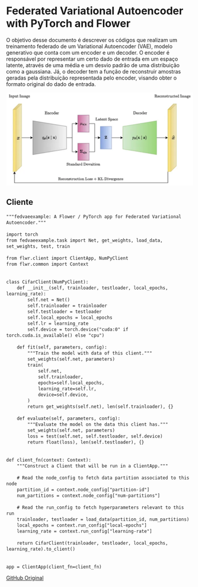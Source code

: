 # Federated Variational Autoencoder with PyTorch and Flower

O objetivo desse documento é descrever os códigos que realizam um treinamento federado de um Variational Autoencoder (VAE), modelo generativo que conta com um encoder e um decoder. O encoder é responsável por representar um certo dado de entrada em um espaço latente, através de uma média e um desvio padrão de uma distribuição como a gaussiana. Já, o decoder tem a função de reconstruir amostras geradas pela distribuição representada pelo encoder, visando obter o formato original do dado de entrada. 

![Estrutura VAE](https://github.com/gustavoguaragna/FedGen/blob/main/pytorch-federated-variational-autoencoder/images/VAE.png "VAE")

## Cliente

```
"""fedvaeexample: A Flower / PyTorch app for Federated Variational Autoencoder."""

import torch
from fedvaeexample.task import Net, get_weights, load_data, set_weights, test, train

from flwr.client import ClientApp, NumPyClient
from flwr.common import Context


class CifarClient(NumPyClient):
    def __init__(self, trainloader, testloader, local_epochs, learning_rate):
        self.net = Net()
        self.trainloader = trainloader
        self.testloader = testloader
        self.local_epochs = local_epochs
        self.lr = learning_rate
        self.device = torch.device("cuda:0" if torch.cuda.is_available() else "cpu")

    def fit(self, parameters, config):
        """Train the model with data of this client."""
        set_weights(self.net, parameters)
        train(
            self.net,
            self.trainloader,
            epochs=self.local_epochs,
            learning_rate=self.lr,
            device=self.device,
        )
        return get_weights(self.net), len(self.trainloader), {}

    def evaluate(self, parameters, config):
        """Evaluate the model on the data this client has."""
        set_weights(self.net, parameters)
        loss = test(self.net, self.testloader, self.device)
        return float(loss), len(self.testloader), {}


def client_fn(context: Context):
    """Construct a Client that will be run in a ClientApp."""

    # Read the node_config to fetch data partition associated to this node
    partition_id = context.node_config["partition-id"]
    num_partitions = context.node_config["num-partitions"]

    # Read the run_config to fetch hyperparameters relevant to this run
    trainloader, testloader = load_data(partition_id, num_partitions)
    local_epochs = context.run_config["local-epochs"]
    learning_rate = context.run_config["learning-rate"]

    return CifarClient(trainloader, testloader, local_epochs, learning_rate).to_client()


app = ClientApp(client_fn=client_fn)

```



[GitHub Original](https://github.com/adap/flower/tree/main/examples/pytorch-federated-variational-autoencoder)